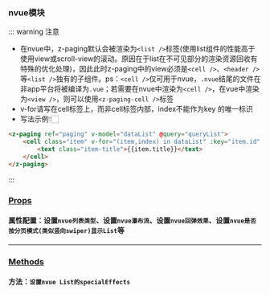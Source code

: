 ### nvue模块

::: warning 注意
* 在nvue中，z-paging默认会被渲染为`<list />`标签(<span style="fontWeight: bold">使用list组件的性能高于使用view或scroll-view的滚动。原因在于list在不可见部分的渲染资源回收有特殊的优化处理</span>)，因此此时z-paging中的view必须是`<cell />`、`<header />`等`<list />`独有的子组件。<span style="fontWeight: bold">ps：`<cell />`仅可用于nvue，`.nvue`结尾的文件在非app平台将被编译为`.vue`；若需要在nvue中渲染为`<cell />`，在vue中渲染为`<view />`，则可以使用`<z-paging-cell />`标签</span>  
* v-for请写在cell标签上，而非cell标签内部，index不能作为key 的唯一标识
* 写法示例👇🏻
```html
<z-paging ref="paging" v-model="dataList" @query="queryList">
    <cell class="item" v-for="(item,index) in dataList" :key="item.id" @click="itemClick(item)">
        <text class="item-title">{{item.title}}</text>
    </cell>
</z-paging>
```
:::

### [Props](/api/props/nvue.html)
#### 属性配置：设置`nvue列表类型`、设置`nvue瀑布流`、设置`nvue回弹效果`、设置`nvue是否按分页模式(类似竖向swiper)显示List`等
***
### [Methods](/api/methods/main.html#nvue独有方法)
#### 方法：`设置nvue List的specialEffects`